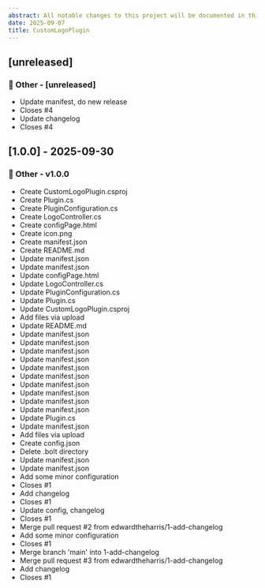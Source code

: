 ```yaml
---
abstract: All notable changes to this project will be documented in this file.
date: 2025-09-07
title: CustomLogoPlugin
---
```


## [unreleased]


### 💼 Other - [unreleased]


- Update manifest, do new release
- Closes #4
- Update changelog
- Closes #4
## [1.0.0] - 2025-09-30

### 💼 Other - v1.0.0


- Create CustomLogoPlugin.csproj
- Create Plugin.cs
- Create PluginConfiguration.cs
- Create LogoController.cs
- Create configPage.html
- Create icon.png
- Create manifest.json
- Create README.md
- Update manifest.json
- Update manifest.json
- Update configPage.html
- Update LogoController.cs
- Update PluginConfiguration.cs
- Update Plugin.cs
- Update CustomLogoPlugin.csproj
- Add files via upload
- Update README.md
- Update manifest.json
- Update manifest.json
- Update manifest.json
- Update manifest.json
- Update manifest.json
- Update manifest.json
- Update manifest.json
- Update manifest.json
- Update manifest.json
- Update manifest.json
- Update Plugin.cs
- Update manifest.json
- Add files via upload
- Create config.json
- Delete .bolt directory
- Update manifest.json
- Update manifest.json
- Add some minor configuration
- Closes #1
- Add changelog
- Closes #1
- Update config, changelog
- Closes #1
- Merge pull request #2 from edwardtheharris/1-add-changelog
- Add some minor configuration
- Closes #1
- Merge branch 'main' into 1-add-changelog
- Merge pull request #3 from edwardtheharris/1-add-changelog
- Add changelog
- Closes #1
<!-- generated by git-cliff -->

